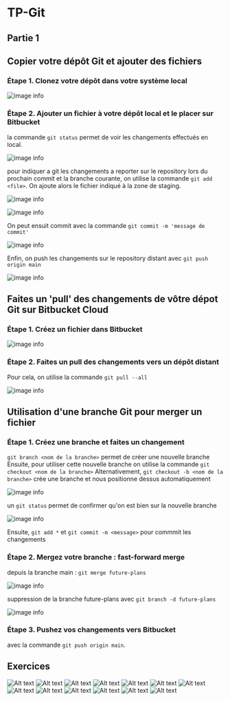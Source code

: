 # TP-Git

## Partie 1
## Copier votre dépôt Git et ajouter des fichiers 
### Étape 1. Clonez votre dépôt dans votre système local

![image info](./Readme-images/init.png)



### Étape 2. Ajouter un fichier à votre dépôt local et le placer sur Bitbucket


la commande `git status` permet de voir les changements effectués en local.

![image info](./Readme-images/status.png)


pour indiquer a git les changements a reporter sur le repository lors du prochain commit et la branche courante, on utilise la commande `git add <file>`.
On ajoute alors le fichier indiqué à la zone de staging.

![image info](./Readme-images/add.png)

![image info](./Readme-images/status2.png)


On peut ensuit commit avec la commande `git commit -m 'message de commit'`

![image info](./Readme-images/commit.png)


Enfin, on push les changements sur le repository distant avec `git push origin main`

![image info](./Readme-images/push.png)


## Faites un 'pull' des changements de vôtre dépot Git sur Bitbucket Cloud 
### Étape 1. Créez un fichier dans Bitbucket 

![image info](./Readme-images/nouveau-fichier.png)


### Étape 2. Faites un pull des changements vers un dépôt distant 

Pour cela, on utilise la commande `git pull --all`

![image info](./Readme-images/pull.png)


## Utilisation d'une branche Git pour merger un fichier 
### Étape 1. Créez une branche et faites un changement 

`git branch <nom de la branche>` permet de créer une nouvelle branche
Ensuite, pour utiliser cette nouvelle branche on utilise la commande `git checkout <nom de la branche>`
Alternativement, `git checkout -b <nom de la branche>` crée une branche et nous positionne dessus automatiquement

![image info](./Readme-images/branch.png)

un `git status` permet de confirmer qu'on est bien sur la nouvelle branche

![image info](./Readme-images/status3.png)

Ensuite, `git add *` et `git commit -m <message>` pour commmit les changements


### Étape 2. Mergez votre branche : fast-forward merge 

depuis la branche main : `git merge future-plans`

![image info](./Readme-images/merge.png)


suppression de la branche future-plans avec `git branch -d future-plans`

![image info](./Readme-images/delete-branch.png)


### Étape 3. Pushez vos changements vers Bitbucket 

avec la commande `git push origin main`.


## Exercices
![Alt text](./Readme-images/image.png)
![Alt text](./Readme-images/image-1.png)
![Alt text](./Readme-images/image-2.png)
![Alt text](./Readme-images/image-3.png)
![Alt text](./Readme-images/image-4.png)
![Alt text](./Readme-images/image-5.png)
![Alt text](./Readme-images/image-6.png)
![Alt text](./Readme-images/image-7.png)
![Alt text](./Readme-images/image-8.png)
![Alt text](./Readme-images/image-9.png)
![Alt text](./Readme-images/image-10.png)
![Alt text](./Readme-images/image-11.png)
![Alt text](./Readme-images/image-12.png)